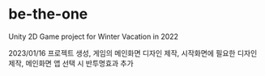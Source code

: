 # be-the-one
Unity 2D Game project for Winter Vacation in 2022

2023/01/16
프로젝트 생성, 게임의 메인화면 디자인 제작, 시작화면에 필요한 디자인 제작, 메인화면 앱 선택 시 반투명효과 추가
